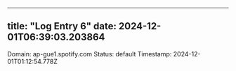
---
title: "Log Entry 6"
date: 2024-12-01T06:39:03.203864
---

Domain: ap-gue1.spotify.com
Status: default
Timestamp: 2024-12-01T01:12:54.778Z
